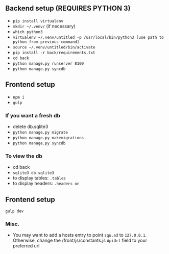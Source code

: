 ## Backend setup (REQUIRES PYTHON 3)
* `pip install virtualenv`
* `mkdir ~/.venv/` (if necessary)
* `which python3`
* `virtualenv ~/.venv/untitled -p /usr/local/bin/python3 [use path to python from previous command]` 
* `source ~/.venv/untitled/bin/activate`
* `pip install -r back/requirements.txt`
* `cd back`
* `python manage.py runserver 8100`
* `python manage.py syncdb`

## Frontend setup
* `npm i`
* `gulp`

### If you want a fresh db
* delete db.sqlite3
* `python manage.py migrate`
* `python manage.py makemigrations`
* `python manage.py syncdb`

### To view the db
* cd back
* `sqlite3 db.sqlite3`
* to display tables: `.tables`
* to display headers: `.headers on`
## Frontend setup
`gulp dev`

### Misc.
* You may want to add a hosts entry to point `squ.ad` to `127.0.0.1`. Otherwise, change the /front/js/constants.js `ApiUrl` field to your preferred url